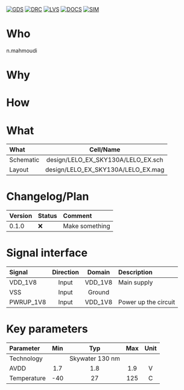 [![GDS](../../actions/workflows/gds.yaml/badge.svg)](../../actions/workflows/gds.yaml)
[![DRC](../../actions/workflows/drc.yaml/badge.svg)](../../actions/workflows/drc.yaml)
[![LVS](../../actions/workflows/lvs.yaml/badge.svg)](../../actions/workflows/lvs.yaml)
[![DOCS](../../actions/workflows/docs.yaml/badge.svg)](../../actions/workflows/docs.yaml)
[![SIM](../../actions/workflows/sim.yaml/badge.svg)](../../actions/workflows/sim.yaml)

# Who
n.mahmoudi

# Why

<explain why you made this module>

# How

<explain short how you made this module>


# What


| What            |        Cell/Name |
| :----              |  :----:       |
| Schematic       | design/LELO_EX_SKY130A/LELO_EX.sch |
| Layout          | design/LELO_EX_SKY130A/LELO_EX.mag |


# Changelog/Plan


| Version | Status | Comment|
| :---| :---| :---|
|0.1.0 | :x: | Make something |



# Signal interface


| Signal       | Direction | Domain  | Description                               |
| :---         | :---:     | :---:   | :---                                      |
| VDD_1V8         | Input     | VDD_1V8 | Main supply                              |
| VSS         | Input     | Ground  |                                           |
| PWRUP_1V8     | Input    | VDD_1V8 | Power up the circuit                       |


# Key parameters


| Parameter           | Min     | Typ           | Max     | Unit  |
| :---                | :---:     | :---:           | :---:     | :---: |
| Technology          |         | Skywater 130 nm |         |       |
| AVDD                | 1.7    | 1.8           | 1.9    | V     |
| Temperature         | -40     | 27            | 125     | C     |
